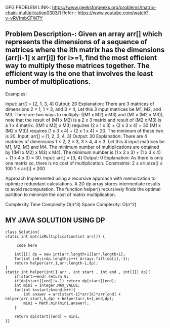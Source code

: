 GFG PROBLEM LINK-: https://www.geeksforgeeks.org/problems/matrix-chain-multiplication0303/1
Refer-: https://www.youtube.com/watch?v=vRVfmbCFW7Y

## Problem Description-: Given an array arr[] which represents the dimensions of a sequence of matrices where the ith matrix has the dimensions (arr[i-1] x arr[i]) for i>=1, find the most efficient way to multiply these matrices together. The efficient way is the one that involves the least number of multiplications.

Examples:

Input: arr[] = [2, 1, 3, 4]
Output: 20
Explanation: There are 3 matrices of dimensions 2 × 1, 1 × 3, and 3 × 4, Let this 3 input matrices be M1, M2, and M3. There are two ways to multiply: ((M1 x M2) x M3) and (M1 x (M2 x M3)), note that the result of (M1 x M2) is a 2 x 3 matrix and result of (M2 x M3) is a 1 x 4 matrix. 
((M1 x M2) x M3)  requires (2 x 1 x 3) + (2 x 3 x 4) = 30 
(M1 x (M2 x M3))  requires (1 x 3 x 4) + (2 x 1 x 4) = 20. 
The minimum of these two is 20.
Input: arr[] = [1, 2, 3, 4, 3]
Output: 30
Explanation: There are 4 matrices of dimensions 1 × 2, 2 × 3, 3 × 4, 4 × 3. Let this 4 input matrices be M1, M2, M3 and M4. The minimum number of multiplications are obtained by ((M1 x M2) x M3) x M4). The minimum number is (1 x 2 x 3) + (1 x 3 x 4) + (1 x 4 x 3) = 30.
Input: arr[] = [3, 4]
Output: 0
Explanation: As there is only one matrix so, there is no cost of multiplication.
Constraints: 
2 ≤ arr.size() ≤ 100
1 ≤ arr[i] ≤ 200

Approach
Implemented using a recursive approach with memoization to optimize redundant calculations.
A 2D dp array stores intermediate results to avoid recomputation.
The function helper() recursively finds the optimal partition to minimize the cost of matrix multiplication.

Complexity
Time Complexity:O(n^3)
Space Complexity: O(n^2)

## MY JAVA SOLUTION USING DP 


   
    class Solution{
    static int matrixMultiplication(int arr[]) {
        
         code here
        
        int[][] dp = new int[arr.length+1][arr.length+1];
        for(int i=0;i<dp.length;i++) Arrays.fill(dp[i],-1);
        return helper(arr,1,arr.length-1,dp);
    }
    static int helper(int[] arr , int start , int end , int[][] dp){
        if(start>=end) return 0;
        if(dp[start][end]!=-1) return dp[start][end];
        int mini = Integer.MAX_VALUE;
        for(int k=start;k<end;k++){
            int answer = arr[start-1]*arr[k]*arr[end] + helper(arr,start,k,dp) + helper(arr,k+1,end,dp);
            mini = Math.min(mini,answer);
        }
        
        return dp[start][end] = mini;
    }}

